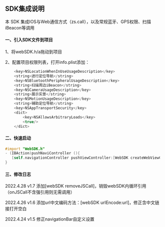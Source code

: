 ## SDK集成说明

本 SDK 集成IOS与Web通信方式（zs.call），以及常规蓝牙、GPS权限、扫描iBeacon等调用

#### 一、引入SDK文件到项目

1、将webSDK.h/a拖动到项目

2、配置项目权限列表，打开info.plist添加：

```javascript
	<key>NSLocationWhenInUseUsageDescription</key>
	<string>进行定位导航</string>
	<key>NSBluetoothPeripheralUsageDescription</key>
	<string>扫描周边iBeacon</string>
	<key>NSCameraUsageDescription</key>
	<string>展示实景</string>
	<key>NSMotionUsageDescription</key>
	<string>辅助定位导航</string>
	<key>NSAppTransportSecurity</key>
	<dict>
		<key>NSAllowsArbitraryLoads</key>
		<true/>
	</dict>
```

#### 二、快速启动

```objective-c
#import "WebSDK.h"
- (IBAction)pushNaviController (){
   [self.navigationController pushViewController:[WebSDK createWebViewController:url] animated:YES];
}
```

#### 三、修改日志

2022.4.28 v1.7 添加[webSDK removeJSCall]，销毁webSDK内循环引用（onJSCall不含强引用则无需调用）

2022.4.26 v1.6 添加url中文编码方法：[webSDK urlEncode:url]，修正含中文链接打开空白

2022.4.24 v1.5 修正navigationBar自定义设置

